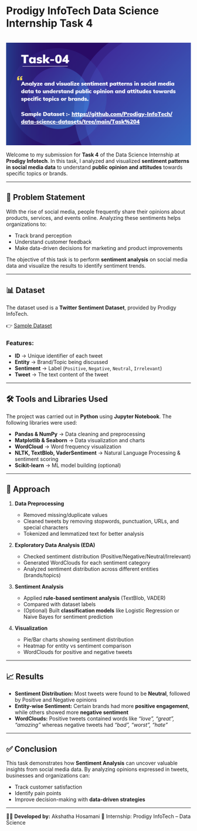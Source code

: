 
# Prodigy InfoTech Data Science Internship Task 4

<br>  
<img src="DS-4.png">  

Welcome to my submission for **Task 4** of the Data Science Internship at **Prodigy Infotech**.
In this task, I analyzed and visualized **sentiment patterns in social media data** to understand **public opinion and attitudes** towards specific topics or brands.

---

## 📌 Problem Statement

With the rise of social media, people frequently share their opinions about products, services, and events online. Analyzing these sentiments helps organizations to:

* Track brand perception
* Understand customer feedback
* Make data-driven decisions for marketing and product improvements

The objective of this task is to perform **sentiment analysis** on social media data and visualize the results to identify sentiment trends.

---

## 📊 Dataset

The dataset used is a **Twitter Sentiment Dataset**, provided by Prodigy InfoTech.

👉 [Sample Dataset](https://github.com/Prodigy-InfoTech/data-science-datasets/tree/main/Task%204)

### Features:

* **ID** → Unique identifier of each tweet
* **Entity** → Brand/Topic being discussed
* **Sentiment** → Label (`Positive`, `Negative`, `Neutral`, `Irrelevant`)
* **Tweet** → The text content of the tweet

---

## 🛠 Tools and Libraries Used

The project was carried out in **Python** using **Jupyter Notebook**. The following libraries were used:

* **Pandas & NumPy** → Data cleaning and preprocessing
* **Matplotlib & Seaborn** → Data visualization and charts
* **WordCloud** → Word frequency visualization
* **NLTK, TextBlob, VaderSentiment** → Natural Language Processing & sentiment scoring
* **Scikit-learn** → ML model building (optional)

---

## 🔎 Approach

1. **Data Preprocessing**

   * Removed missing/duplicate values
   * Cleaned tweets by removing stopwords, punctuation, URLs, and special characters
   * Tokenized and lemmatized text for better analysis

2. **Exploratory Data Analysis (EDA)**

   * Checked sentiment distribution (Positive/Negative/Neutral/Irrelevant)
   * Generated WordClouds for each sentiment category
   * Analyzed sentiment distribution across different entities (brands/topics)

3. **Sentiment Analysis**

   * Applied **rule-based sentiment analysis** (TextBlob, VADER)
   * Compared with dataset labels
   * (Optional) Built **classification models** like Logistic Regression or Naive Bayes for sentiment prediction

4. **Visualization**

   * Pie/Bar charts showing sentiment distribution
   * Heatmap for entity vs sentiment comparison
   * WordClouds for positive and negative tweets

---

## 📈 Results

* **Sentiment Distribution:** Most tweets were found to be **Neutral**, followed by Positive and Negative opinions
* **Entity-wise Sentiment:** Certain brands had more **positive engagement**, while others showed more **negative sentiment**
* **WordClouds:** Positive tweets contained words like *“love”, “great”, “amazing”* whereas negative tweets had *“bad”, “worst”, “hate”*

---

## ✅ Conclusion

This task demonstrates how **Sentiment Analysis** can uncover valuable insights from social media data.
By analyzing opinions expressed in tweets, businesses and organizations can:

* Track customer satisfaction
* Identify pain points
* Improve decision-making with **data-driven strategies**

---

👩‍💻 **Developed by:** Akshatha Hosamani
📅 Internship: Prodigy InfoTech – Data Science


